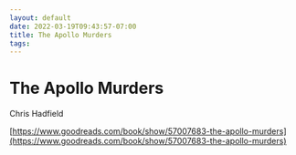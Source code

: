 ```yaml
---
layout: default
date: 2022-03-19T09:43:57-07:00
title: The Apollo Murders
tags: 
---
```


# The Apollo Murders

Chris Hadfield

[https://www.goodreads.com/book/show/57007683-the-apollo-murders](https://www.goodreads.com/book/show/57007683-the-apollo-murders)